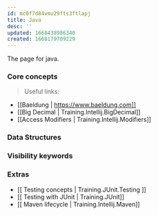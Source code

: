 ```yaml
---
id: mc0f7d84vmu29fts3ftlapj
title: Java
desc: ''
updated: 1668438986340
created: 1668179709229
---
```

The page for java.

### Core concepts

> Useful links:
- [[Baeldung | https://www.baeldung.com]]
- [[Big Decimal | Training.Intellij.BigDecimal]]
- [[Access Modifiers | Training.Intellij.Modifiers]]

### Data Structures

### Visibility keywords

### Extras
- [[ Testing concepts | Training.JUnit.Testing ]]
- [[ Testing with JUnit | Training.JUnit]]
- [[ Maven lifecycle | Training.Intellij.Maven]]